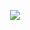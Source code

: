 <p align="center">
  <a href="https://skillicons.dev">
    <img src="https://skillicons.dev/icons?i=git,java,py,c,ts,js,php,spring,angular,react,notion,postgres,qt,pycharm,webstorm,clion,phpstorm,mongodb" />
  </a>
</p
